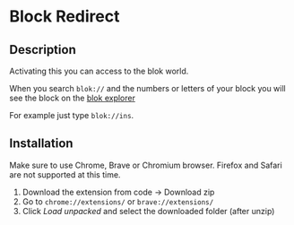 # Block Redirect

## Description
Activating this you can access to the blok world.

When you search `blok://` and the numbers or letters of your block you will see the block on the [blok explorer](https://blokblokblok.xyz/)

For example just type `blok://ins`.

## Installation
Make sure to use Chrome, Brave or Chromium browser. Firefox and Safari are not supported at this time.

1. Download the extension from code -> Download zip
2. Go to `chrome://extensions/` or `brave://extensions/`
3. Click *Load unpacked* and select the downloaded folder (after unzip)

